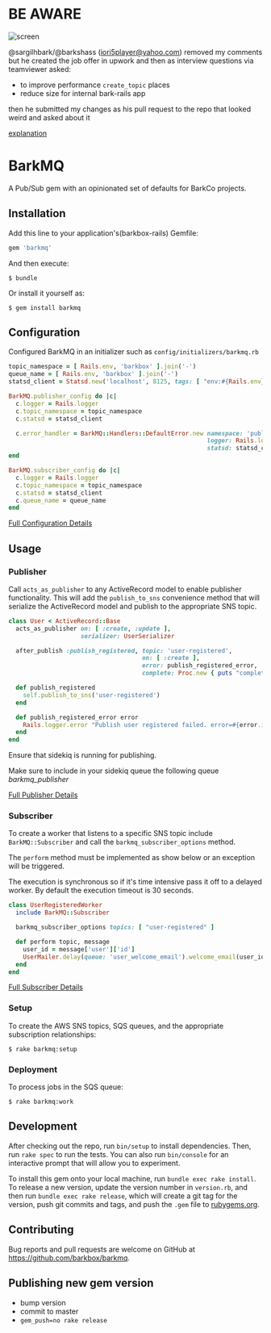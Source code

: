 # BE AWARE

![screen](https://ibb.co/3z2YPkx)

@sargilhbark/@barkshass (iori5player@yahoo.com) removed my comments but he created the job offer in upwork
and then as interview questions via teamviewer asked:

- to improve performance `create_topic` places
- reduce size for internal bark-rails app

then he submitted my changes as his pull request to the repo that looked weird and asked about it

[explanation](https://dev.to/oivoodoo/story-about-the-clients-in-upwork-31ei)

# BarkMQ
A Pub/Sub gem with an opinionated set of defaults for BarkCo projects.

## Installation

Add this line to your application's(barkbox-rails) Gemfile:

```ruby
gem 'barkmq'
```

And then execute:

    $ bundle

Or install it yourself as:

    $ gem install barkmq


## Configuration

Configured BarkMQ in an initializer such as `config/initializers/barkmq.rb`

```ruby
topic_namespace = [ Rails.env, 'barkbox' ].join('-')
queue_name = [ Rails.env, 'barkbox' ].join('-')
statsd_client = Statsd.new('localhost', 8125, tags: [ "env:#{Rails.env}" ])

BarkMQ.publisher_config do |c|
  c.logger = Rails.logger
  c.topic_namespace = topic_namespace
  c.statsd = statsd_client

  c.error_handler = BarkMQ::Handlers::DefaultError.new namespace: 'publisher',
                                                       logger: Rails.logger,
                                                       statsd: statsd_client
end

BarkMQ.subscriber_config do |c|
  c.logger = Rails.logger
  c.topic_namespace = topic_namespace
  c.statsd = statsd_client
  c.queue_name = queue_name
end

```
[Full Configuration Details](docs/config.md)

## Usage

### Publisher

Call `acts_as_publisher` to any ActiveRecord model to enable publisher functionality. This will add the `publish_to_sns` convenience method that will serialize the ActiveRecord model and publish to the appropriate SNS topic.

```ruby
class User < ActiveRecord::Base
  acts_as_publisher on: [ :create, :update ],
                    serializer: UserSerializer

  after_publish :publish_registered, topic: 'user-registered',
                                     on: [ :create ],
                                     error: publish_registered_error,
                                     complete: Proc.new { puts "complete: " }

  def publish_registered
    self.publish_to_sns('user-registered')
  end

  def publish_registered_error error
    Rails.logger.error "Publish user registered failed. error=#{error.inspect}"
  end
end
```

Ensure that sidekiq is running for publishing.

Make sure to include in your sidekiq queue the following queue *barkmq_publisher*

[Full Publisher Details](docs/publisher.md)

### Subscriber

To create a worker that listens to a specific SNS topic include `BarkMQ::Subscriber` and call the `barkmq_subscriber_options` method.

The `perform` method must be implemented as show below or an exception will be triggered.

The execution is synchronous so if it's time intensive pass it off to a delayed worker. By default the execution timeout is 30 seconds.

```ruby
class UserRegisteredWorker
  include BarkMQ::Subscriber

  barkmq_subscriber_options topics: [ "user-registered" ]

  def perform topic, message
    user_id = message['user']['id']
    UserMailer.delay(queue: 'user_welcome_email').welcome_email(user_id)
  end
end
```
[Full Subscriber Details](docs/subscriber.md)

### Setup
To create the AWS SNS topics, SQS queues, and the appropriate subscription relationships:

    $ rake barkmq:setup

### Deployment
To process jobs in the SQS queue:

    $ rake barkmq:work

## Development

After checking out the repo, run `bin/setup` to install dependencies. Then, run `rake spec` to run the tests. You can also run `bin/console` for an interactive prompt that will allow you to experiment.

To install this gem onto your local machine, run `bundle exec rake install`. To release a new version, update the version number in `version.rb`, and then run `bundle exec rake release`, which will create a git tag for the version, push git commits and tags, and push the `.gem` file to [rubygems.org](https://rubygems.org).

## Contributing

Bug reports and pull requests are welcome on GitHub at https://github.com/barkbox/barkmq.

## Publishing new gem version
* bump version
* commit to master
* `gem_push=no rake release`
